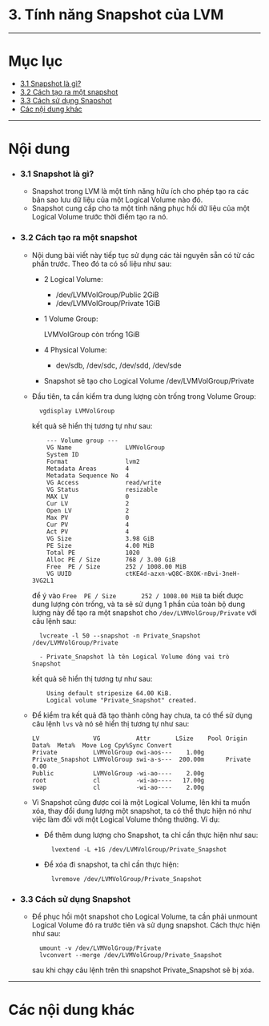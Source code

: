 # 3. Tính năng Snapshot của LVM

____

# Mục lục


- [3.1 Snapshot là gì?](#about)
- [3.2 Cách tạo ra một snapshot](#create)
- [3.3 Cách sử dụng Snapshot](#)
- [Các nội dung khác](#content-others)

____

# <a name="content">Nội dung</a>

- ### <a name="about">3.1 Snapshot là gì?</a>

    - Snapshot trong LVM là một tính năng hữu ích cho phép tạo ra các bản sao lưu dữ liệu của một Logical Volume nào đó.
    - Snapshot cung cấp cho ta một tính năng phục hồi dữ liệu của một Logical Volume trước thời điểm tạo ra nó.

- ### <a name="create">3.2 Cách tạo ra một snapshot</a>

    - Nội dung bài viết này tiếp tục sử dụng các tài nguyên sẵn có từ các phần trước. Theo đó ta có số liệu như sau:

        - 2 Logical Volume:

            - /dev/LVMVolGroup/Public     2GiB
            - /dev/LVMVolGroup/Private    1GiB

        - 1 Volume Group:

            LVMVolGroup     còn trống 1GiB

        - 4 Physical Volume:

            - dev/sdb, /dev/sdc, /dev/sdd, /dev/sde

        - Snapshot sẽ tạo cho Logical Volume /dev/LVMVolGroup/Private

    - Đầu tiên, ta cần kiểm tra dung lượng còn trống trong Volume Group:

            vgdisplay LVMVolGroup

        kết quả sẽ hiển thị tương tự như sau:

              --- Volume group ---
              VG Name               LVMVolGroup
              System ID
              Format                lvm2
              Metadata Areas        4
              Metadata Sequence No  4
              VG Access             read/write
              VG Status             resizable
              MAX LV                0
              Cur LV                2
              Open LV               2
              Max PV                0
              Cur PV                4
              Act PV                4
              VG Size               3.98 GiB
              PE Size               4.00 MiB
              Total PE              1020
              Alloc PE / Size       768 / 3.00 GiB
              Free  PE / Size       252 / 1008.00 MiB
              VG UUID               ctKE4d-azxn-wQ8C-BXOK-nBvi-3neH-3VG2L1

        để ý vào `Free  PE / Size       252 / 1008.00 MiB` ta biết được dung lượng còn trống, và ta sẽ sử dụng 1 phần của toàn bộ dung lượng này để tạo ra một snapshot cho `/dev/LVMVolGroup/Private` với câu lệnh sau:

            lvcreate -l 50 --snapshot -n Private_Snapshot /dev/LVMVolGroup/Private

            - Private_Snapshot là tên Logical Volume đóng vai trò Snapshot

        kết quả sẽ hiển thị tương tự như sau:

              Using default stripesize 64.00 KiB.
              Logical volume "Private_Snapshot" created.

    - Để kiểm tra kết quả đã tạo thành công hay chưa, ta có thể sử dụng câu lệnh `lvs` và nó sẽ hiển thị tương tự như sau:

          LV               VG          Attr       LSize    Pool Origin  Data%  Meta%  Move Log Cpy%Sync Convert
          Private          LVMVolGroup owi-aos---    1.00g
          Private_Snapshot LVMVolGroup swi-a-s---  200.00m      Private 0.00
          Public           LVMVolGroup -wi-ao----    2.00g
          root             cl          -wi-ao----   17.00g
          swap             cl          -wi-ao----    2.00g

    

    - Vì Snapshot cũng được coi là một Logical Volume, lên khi ta muốn xóa, thay đổi dung lượng một snapshot, ta có thể thực hiện nó như việc làm đối với một Logical Volume thông thường. Ví dụ:

        - Để thêm dung lượng cho Snapshot, ta chỉ cần thực hiện như sau:

                lvextend -L +1G /dev/LVMVolGroup/Private_Snapshot

        - Để xóa đi snapshot, ta chỉ cần thực hiện:

                lvremove /dev/LVMVolGroup/Private_Snapshot


- ### <a name="">3.3 Cách sử dụng Snapshot</a>

    - Để phục hồi một snapshot cho Logical Volume, ta cần phải unmount Logical Volume đó ra trước tiên và sử dụng snapshot. Cách thực hiện như sau:
            
            umount -v /dev/LVMVolGroup/Private
            lvconvert --merge /dev/LVMVolGroup/Private_Snapshot

        sau khi chạy câu lệnh trên thì snapshot Private_Snapshot sẽ bị xóa.

____

# <a name="content-others">Các nội dung khác</a>
